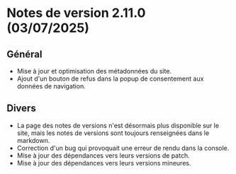# Notes de version 2.11.0 (03/07/2025)

## Général

- Mise à jour et optimisation des métadonnées du site.
- Ajout d'un bouton de refus dans la popup de consentement aux données de navigation.

## Divers

- La page des notes de versions n'est désormais plus disponible sur le site, mais les notes de versions sont toujours renseignées dans le markdown.
- Correction d'un bug qui provoquait une erreur de rendu dans la console.
- Mise à jour des dépendances vers leurs versions de patch.
- Mise à jour des dépendances vers leurs versions mineures.
